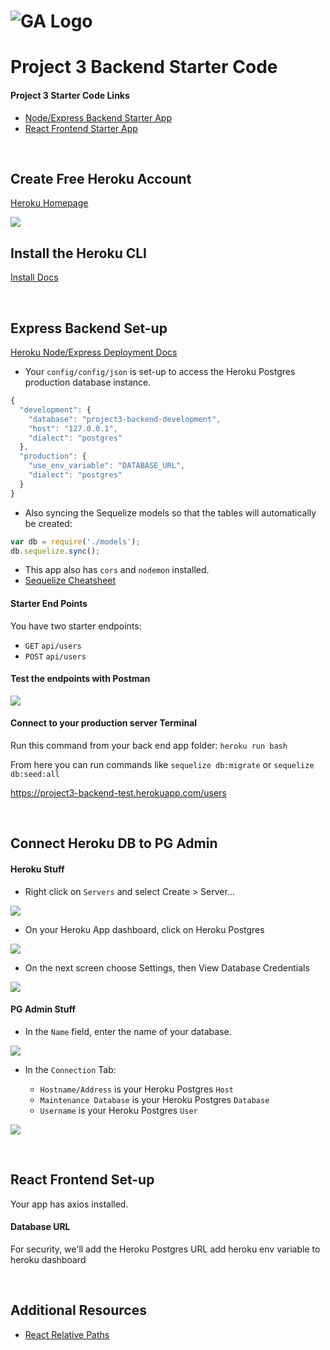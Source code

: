 # ![GA Logo](https://ga-dash.s3.amazonaws.com/production/assets/logo-9f88ae6c9c3871690e33280fcf557f33.png) 

# Project 3 Backend Starter Code

#### Project 3 Starter Code Links

- [Node/Express Backend Starter App](https://git.generalassemb.ly/Interapt/project3-backend-starter)
- [React Frontend Starter App](https://git.generalassemb.ly/Interapt/project3-frontend-starter)

<br>

## Create Free Heroku Account

[Heroku Homepage](https://devcenter.heroku.com/)

![](https://i.imgur.com/hPAtUfN.png)

## Install the Heroku CLI

[Install Docs](https://devcenter.heroku.com/articles/heroku-cli)

<br>

## Express Backend Set-up

[Heroku Node/Express Deployment Docs](https://devcenter.heroku.com/articles/getting-started-with-nodejs?singlepage=true)

- Your `config/config/json` is set-up to access the Heroku Postgres production database instance.

```js
{
  "development": {
    "database": "project3-backend-development",
    "host": "127.0.0.1",
    "dialect": "postgres"
  },
  "production": {
    "use_env_variable": "DATABASE_URL",
    "dialect": "postgres"
  }
}
```

- Also syncing the Sequelize models so that the tables will automatically be created:

```js
var db = require('./models');
db.sequelize.sync();
```

- This app also has `cors` and `nodemon` installed.
- [Sequelize Cheatsheet](https://gist.github.com/vapurrmaid/a111bf3fc0224751cb2f76532aac2465)

#### Starter End Points

You have two starter endpoints:

- `GET` `api/users`
- `POST` `api/users`


#### Test the endpoints with Postman

![](https://i.imgur.com/MhV0c4U.png)

#### Connect to your production server Terminal

Run this command from your back end app folder: `heroku run bash`

From here you can run commands like `sequelize db:migrate` or `sequelize db:seed:all`

https://project3-backend-test.herokuapp.com/users


<br>

## Connect Heroku DB to PG Admin

#### Heroku Stuff

- Right click on `Servers` and select Create > Server...

![](https://i.imgur.com/JWvG2Nz.png)

- On your Heroku App dashboard, click on Heroku Postgres

![](https://i.imgur.com/5l5Gq6s.png)

- On the next screen choose Settings, then View Database Credentials

![](https://i.imgur.com/iikLgfj.png)

#### PG Admin Stuff

- In the `Name` field, enter the name of your database.

![](https://i.imgur.com/Lzp0zlC.png)

- In the `Connection` Tab:
	
	- `Hostname/Address` is your Heroku Postgres `Host`
	- `Maintenance Database` is your Heroku Postgres `Database`
	- `Username` is your Heroku Postgres `User`

![](https://i.imgur.com/hQQB2MM.png)


<br>


## React Frontend Set-up

Your app has axios installed.

#### Database URL

For security, we'll add the Heroku Postgres URL
add heroku env variable to heroku dashboard

<br>

## Additional Resources


- [React Relative Paths](https://create-react-app.dev/docs/deployment#building-for-relative-paths)
